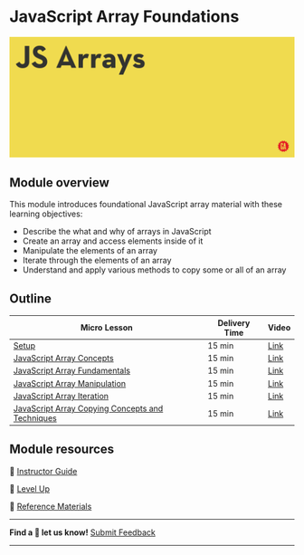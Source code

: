 # JavaScript Array Foundations

![JS Arrays hero image](./assets/js-arrays.png)

## Module overview

This module introduces foundational JavaScript array material with these learning objectives:
- Describe the what and why of arrays in JavaScript
- Create an array and access elements inside of it
- Manipulate the elements of an array
- Iterate through the elements of an array
- Understand and apply various methods to copy some or all of an array

## Outline

| Micro Lesson | Delivery Time | Video |
|--------------|---------------|-------|
| [Setup](./setup/setup.md)                                                                                                                  | 15 min | [Link]() |
| [JavaScript Array Concepts](./js-array-concepts/js-array-concepts.md)                                                                      | 15 min | [Link]() |
| [JavaScript Array Fundamentals](./js-array-fundamentals/js-array-fundamentals.md)                                                          | 15 min | [Link]() |
| [JavaScript Array Manipulation](./js-array-manipulation/js-array-manipulation.md)                                                          | 15 min | [Link]() |
| [JavaScript Array Iteration](./js-array-iteration/js-array-iteration.md)                                                                   | 15 min | [Link]() |
| [JavaScript Array Copying Concepts and Techniques](./js-array-copying-concepts-and-techniques/js-array-copying-concepts-and-techniques.md) | 15 min | [Link]() |


## Module resources

:file_folder: [Instructor Guide](./instructor-guide/instructor-guide.md)

:rocket: [Level Up](./level-up/level-up.md)

:open_book: [Reference Materials](./reference.md)

<hr>

**Find a :space_invader: let us know!**
[Submit Feedback](https://generalassembly.atlassian.net/servicedesk/customer/portal/16)

<hr>
